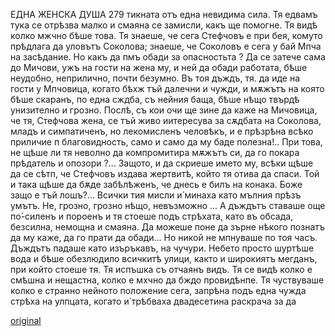 ﻿ЕДНА ЖЕНСКА ДУША
279
тикната отъ една невидима сила. Тя едвамъ тука се отрѣзва малко и смаяна се замисли, какъ ще помогне. Тя видѣ колко мжчно бѣше това. Тя знаеше, че сега Стефчовъ е при бея, комуто прѣдлага да уловътъ Соколова; знаеше, че Соколовъ е сега у бай Мпча на засѣдание. Но какъ да пмъ обади за опасностьта ? Да се затече сама до Мичови, ужъ на гости на жена му, и ней да обади работата, бѣше неудобно, неприлично, почти безумно. Въ тоя дъждъ, тя. да иде на гости у Мпчовица, когато бѣхж тъй далечни и чужди, и мѫжътъ на която бѣше скаранъ, по една сждба, съ нейния баща, бѣше нѣщо твърдѣ унизително и грозно. Послѣ, съ кои очи ще зине да каже на Мичовица, че тя, Стефчова жена, се тъй живо иитересува за сѫдбата на Соколова, младъ и симпатиченъ, но лекомисленъ человѣкъ, и е прѣзрѣна всѣко приличие п благовидность, само и само да му баде полезна!.. При това, не щѣше ли тя неволно да компромитира мѫжътъ си, да го покара прѣдатель и опозори ?... Защото, и да скриеше името му, всѣки щѣше да се сѣтп, че Стефчовъ издава жертвитѣ, който тя отива да спаси. Той и така щѣше да бѫде забѣлѣженъ, че днесь е билъ на конака. Боже защо е тъй лошъ?... Всички тия мисли и́ минаха като мълния прѣзъ умътъ. Не, грозно, грозно нѣщо, невъзможно ... А дъждътъ ставаше още по́-силенъ и пороенъ и тя стоеше подъ стрѣхата, като въ обсада, безсилна, немощна и смаяна. Да можеше поне да зърне нѣкого познатъ да му каже, да го прати да обади... Но никой не мпнуваше по тоя часъ. Дъждътъ падаше като изъръкавъ, на чучури. Небето просто шуртѣше вода и бѣше обезлюдило всичкитѣ улици, както и широкиятъ мегданъ, при който стоеше тя. Тя испъшка съ отчаянъ видъ. Тя се видѣ колко е смѣшна и нещастна, колко е мхчно да бждо провидѣнпе. Тя чуствуваше колко е странно нейното положение сега, запрѣна подъ една чужда стрѣха на улпцата, когато и́ трѣбваха двадесетина раскрача за да

[original](images/316.jpg)